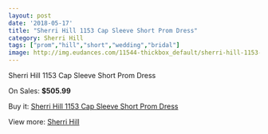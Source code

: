 ```yaml
---
layout: post
date: '2018-05-17'
title: "Sherri Hill 1153 Cap Sleeve Short Prom Dress"
category: Sherri Hill
tags: ["prom","hill","short","wedding","bridal"]
image: http://img.eudances.com/11544-thickbox_default/sherri-hill-1153-cap-sleeve-short-prom-dress.jpg
---
```

Sherri Hill 1153 Cap Sleeve Short Prom Dress

On Sales: **$505.99**
<a href="https://www.eudances.com/en/sherri-hill/3657-sherri-hill-1153-cap-sleeve-short-prom-dress.html"><amp-img layout="responsive" width="600" height="600" src="//img.eudances.com/11544-thickbox_default/sherri-hill-1153-cap-sleeve-short-prom-dress.jpg" alt="Sherri Hill 1153 Cap Sleeve Short Prom Dress 0" /></a>
<a href="https://www.eudances.com/en/sherri-hill/3657-sherri-hill-1153-cap-sleeve-short-prom-dress.html"><amp-img layout="responsive" width="600" height="600" src="//img.eudances.com/11546-thickbox_default/sherri-hill-1153-cap-sleeve-short-prom-dress.jpg" alt="Sherri Hill 1153 Cap Sleeve Short Prom Dress 1" /></a>
<a href="https://www.eudances.com/en/sherri-hill/3657-sherri-hill-1153-cap-sleeve-short-prom-dress.html"><amp-img layout="responsive" width="600" height="600" src="//img.eudances.com/11545-thickbox_default/sherri-hill-1153-cap-sleeve-short-prom-dress.jpg" alt="Sherri Hill 1153 Cap Sleeve Short Prom Dress 2" /></a>

Buy it: [Sherri Hill 1153 Cap Sleeve Short Prom Dress](https://www.eudances.com/en/sherri-hill/3657-sherri-hill-1153-cap-sleeve-short-prom-dress.html "Sherri Hill 1153 Cap Sleeve Short Prom Dress")

View more: [Sherri Hill](https://www.eudances.com/en/80-Sherri-Hill "Sherri Hill")